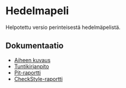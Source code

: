# Hedelmapeli
Helpotettu versio perinteisestä hedelmäpelistä.

## Dokumentaatio
- [Aiheen kuvaus](Dokumentaatio/aiheenKuvausJaRakenne.md)
- [Tuntikirjanpito](Dokumentaatio/tuntikirjanpito.md)
- [Pit-raportti](https://htmlpreview.github.io/?https://github.com/larimari/Hedelmapeli/blob/master/Dokumentaatio/pit/201708202020/index.html)
- [CheckStyle-raportti](https://htmlpreview.github.io/?https://github.com/larimari/Hedelmapeli/blob/master/Dokumentaatio/checkstyle/site/checkstyle.html)
